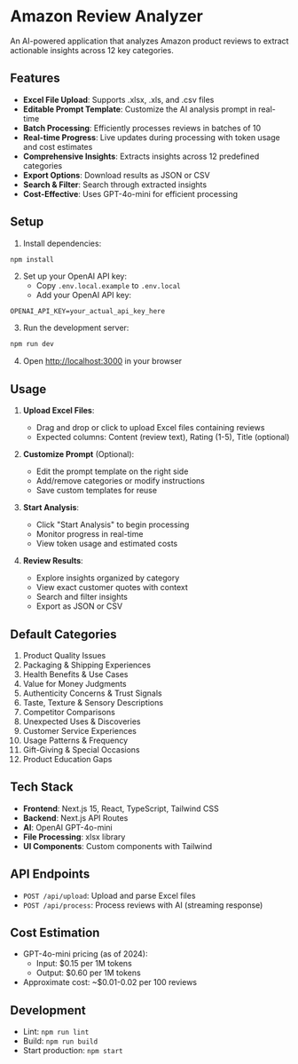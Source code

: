 # Amazon Review Analyzer

An AI-powered application that analyzes Amazon product reviews to extract actionable insights across 12 key categories.

## Features

- **Excel File Upload**: Supports .xlsx, .xls, and .csv files
- **Editable Prompt Template**: Customize the AI analysis prompt in real-time
- **Batch Processing**: Efficiently processes reviews in batches of 10
- **Real-time Progress**: Live updates during processing with token usage and cost estimates
- **Comprehensive Insights**: Extracts insights across 12 predefined categories
- **Export Options**: Download results as JSON or CSV
- **Search & Filter**: Search through extracted insights
- **Cost-Effective**: Uses GPT-4o-mini for efficient processing

## Setup

1. Install dependencies:
```bash
npm install
```

2. Set up your OpenAI API key:
   - Copy `.env.local.example` to `.env.local`
   - Add your OpenAI API key:
```
OPENAI_API_KEY=your_actual_api_key_here
```

3. Run the development server:
```bash
npm run dev
```

4. Open [http://localhost:3000](http://localhost:3000) in your browser

## Usage

1. **Upload Excel Files**: 
   - Drag and drop or click to upload Excel files containing reviews
   - Expected columns: Content (review text), Rating (1-5), Title (optional)

2. **Customize Prompt** (Optional):
   - Edit the prompt template on the right side
   - Add/remove categories or modify instructions
   - Save custom templates for reuse

3. **Start Analysis**:
   - Click "Start Analysis" to begin processing
   - Monitor progress in real-time
   - View token usage and estimated costs

4. **Review Results**:
   - Explore insights organized by category
   - View exact customer quotes with context
   - Search and filter insights
   - Export as JSON or CSV

## Default Categories

1. Product Quality Issues
2. Packaging & Shipping Experiences
3. Health Benefits & Use Cases
4. Value for Money Judgments
5. Authenticity Concerns & Trust Signals
6. Taste, Texture & Sensory Descriptions
7. Competitor Comparisons
8. Unexpected Uses & Discoveries
9. Customer Service Experiences
10. Usage Patterns & Frequency
11. Gift-Giving & Special Occasions
12. Product Education Gaps

## Tech Stack

- **Frontend**: Next.js 15, React, TypeScript, Tailwind CSS
- **Backend**: Next.js API Routes
- **AI**: OpenAI GPT-4o-mini
- **File Processing**: xlsx library
- **UI Components**: Custom components with Tailwind

## API Endpoints

- `POST /api/upload`: Upload and parse Excel files
- `POST /api/process`: Process reviews with AI (streaming response)

## Cost Estimation

- GPT-4o-mini pricing (as of 2024):
  - Input: $0.15 per 1M tokens
  - Output: $0.60 per 1M tokens
- Approximate cost: ~$0.01-0.02 per 100 reviews

## Development

- Lint: `npm run lint`
- Build: `npm run build`
- Start production: `npm start`
